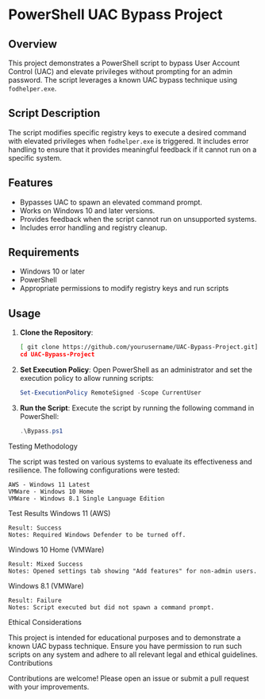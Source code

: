 # PowerShell UAC Bypass Project

## Overview

This project demonstrates a PowerShell script to bypass User Account Control (UAC) and elevate privileges without prompting for an admin password. The script leverages a known UAC bypass technique using `fodhelper.exe`.

## Script Description

The script modifies specific registry keys to execute a desired command with elevated privileges when `fodhelper.exe` is triggered. It includes error handling to ensure that it provides meaningful feedback if it cannot run on a specific system.

## Features

- Bypasses UAC to spawn an elevated command prompt.
- Works on Windows 10 and later versions.
- Provides feedback when the script cannot run on unsupported systems.
- Includes error handling and registry cleanup.

## Requirements

- Windows 10 or later
- PowerShell
- Appropriate permissions to modify registry keys and run scripts

## Usage

1. **Clone the Repository**:
    ```sh
   [ git clone https://github.com/yourusername/UAC-Bypass-Project.git](https://github.com/P4R4D0X-HACKS/UAC-Bypass.git)
    cd UAC-Bypass-Project
    ```

2. **Set Execution Policy**:
    Open PowerShell as an administrator and set the execution policy to allow running scripts:
    ```powershell
    Set-ExecutionPolicy RemoteSigned -Scope CurrentUser
    ```

3. **Run the Script**:
    Execute the script by running the following command in PowerShell:
    ```powershell
    .\Bypass.ps1
    ```
Testing Methodology

The script was tested on various systems to evaluate its effectiveness and resilience. The following configurations were tested:

    AWS - Windows 11 Latest
    VMWare - Windows 10 Home
    VMWare - Windows 8.1 Single Language Edition

Test Results
Windows 11 (AWS)

    Result: Success
    Notes: Required Windows Defender to be turned off.

Windows 10 Home (VMWare)

    Result: Mixed Success
    Notes: Opened settings tab showing "Add features" for non-admin users.

Windows 8.1 (VMWare)

    Result: Failure
    Notes: Script executed but did not spawn a command prompt.

Ethical Considerations

This project is intended for educational purposes and to demonstrate a known UAC bypass technique. Ensure you have permission to run such scripts on any system and adhere to all relevant legal and ethical guidelines.
Contributions

Contributions are welcome! Please open an issue or submit a pull request with your improvements.
